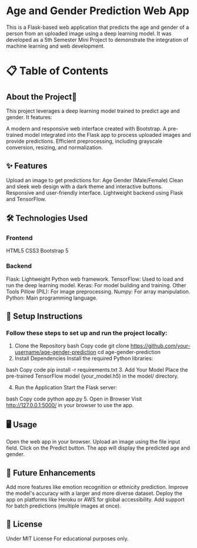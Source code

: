 # Age and Gender Prediction Web App
This is a Flask-based web application that predicts the age and gender of a person from an uploaded image using a deep learning model. It was developed as a 5th Semester Mini Project to demonstrate the integration of machine learning and web development.

# 📋 Table of Contents
## About the Project🌟
This project leverages a deep learning model trained to predict age and gender. It features:

A modern and responsive web interface created with Bootstrap.
A pre-trained model integrated into the Flask app to process uploaded images and provide predictions.
Efficient preprocessing, including grayscale conversion, resizing, and normalization.


## ✨ Features
Upload an image to get predictions for:
Age
Gender (Male/Female)
Clean and sleek web design with a dark theme and interactive buttons.
Responsive and user-friendly interface.
Lightweight backend using Flask and TensorFlow.
## 🛠 Technologies Used
### Frontend
HTML5
CSS3
Bootstrap 5
### Backend
Flask: Lightweight Python web framework.
TensorFlow: Used to load and run the deep learning model.
Keras: For model building and training.
Other Tools
Pillow (PIL): For image preprocessing.
Numpy: For array manipulation.
Python: Main programming language.
## 🚀 Setup Instructions
### Follow these steps to set up and run the project locally:

1. Clone the Repository
bash
Copy code
git clone https://github.com/your-username/age-gender-prediction
cd age-gender-prediction
2. Install Dependencies
Install the required Python libraries:

bash
Copy code
pip install -r requirements.txt
3. Add Your Model
Place the pre-trained TensorFlow model (your_model.h5) in the model/ directory.

4. Run the Application
Start the Flask server:

bash
Copy code
python app.py
5. Open in Browser
Visit http://127.0.0.1:5000/ in your browser to use the app.

## 🖥 Usage
Open the web app in your browser.
Upload an image using the file input field.
Click on the Predict button.
The app will display the predicted age and gender.
## 🔮 Future Enhancements
Add more features like emotion recognition or ethnicity prediction.
Improve the model's accuracy with a larger and more diverse dataset.
Deploy the app on platforms like Heroku or AWS for global accessibility.
Add support for batch predictions (multiple images at once).

## 📝 License
Under MIT License For educational purposes only.
